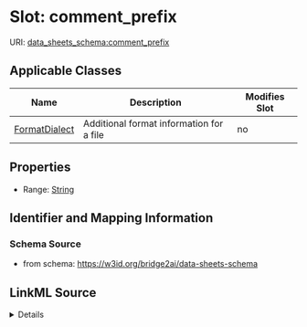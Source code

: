

# Slot: comment_prefix

URI: [data_sheets_schema:comment_prefix](https://w3id.org/bridge2ai/data-sheets-schema/comment_prefix)



<!-- no inheritance hierarchy -->





## Applicable Classes

| Name | Description | Modifies Slot |
| --- | --- | --- |
| [FormatDialect](FormatDialect.md) | Additional format information for a file |  no  |







## Properties

* Range: [String](String.md)





## Identifier and Mapping Information







### Schema Source


* from schema: https://w3id.org/bridge2ai/data-sheets-schema




## LinkML Source

<details>
```yaml
name: comment_prefix
from_schema: https://w3id.org/bridge2ai/data-sheets-schema
rank: 1000
alias: comment_prefix
owner: FormatDialect
domain_of:
- FormatDialect
range: string

```
</details>